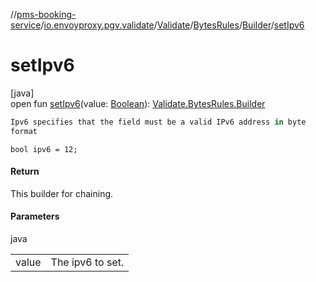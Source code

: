 //[pms-booking-service](../../../../../index.md)/[io.envoyproxy.pgv.validate](../../../index.md)/[Validate](../../index.md)/[BytesRules](../index.md)/[Builder](index.md)/[setIpv6](set-ipv6.md)

# setIpv6

[java]\
open fun [setIpv6](set-ipv6.md)(value: [Boolean](https://kotlinlang.org/api/core/kotlin-stdlib/kotlin/-boolean/index.html)): [Validate.BytesRules.Builder](index.md)

```kotlin
Ipv6 specifies that the field must be a valid IPv6 address in byte
format

```
`bool ipv6 = 12;`

#### Return

This builder for chaining.

#### Parameters

java

| | |
|---|---|
| value | The ipv6 to set. |